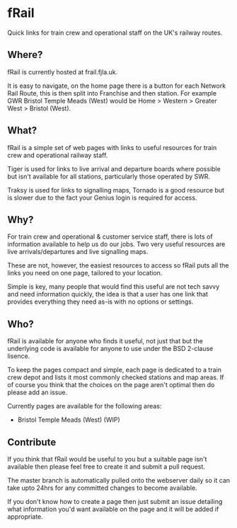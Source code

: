 # fRail
Quick links for train crew and operational staff on the UK's railway routes.

## Where?
fRail is currently hosted at frail.fjla.uk.

It is easy to navigate, on the home page there is a button for each Network Rail Route, this is then split into Franchise and then station.  For example GWR Bristol Temple Meads (West) would be Home > Western > Greater West > Bristol (West).

## What?
fRail is a simple set of web pages with links to useful resources for train crew and operational railway staff.

Tiger is used for links to live arrival and departure boards where possible but isn't available for all stations, particularly those operated by SWR.

Traksy is used for links to signalling maps, Tornado is a good resource but is slower due to the fact your Genius login is required for access.

## Why?
For train crew and operational & customer service staff, there is lots of information available to help us do our jobs.  Two very useful resources are live arrivals/departures and live signalling maps.

These are not, however, the easiest resources to access so fRail puts all the links you need on one page, tailored to your location.

Simple is key, many people that would find this useful are not tech savvy and need information quickly, the idea is that a user has one link that provides everything they need as-is with no options or settings.

## Who?
fRail is available for anyone who finds it useful, not just that but the underlying code is available for anyone to use under the BSD 2-clause lisence.

To keep the pages compact and simple, each page is dedicated to a train crew depot and lists it most commonly checked stations and map areas.  If of course you think that the choices on the page aren't optimal then do please add an issue.

Currently pages are available for the following areas:

- Bristol Temple Meads (West) (WIP)

## Contribute
If you think that fRail would be useful to you but a suitable page isn't available then please feel free to create it and submit a pull request.

The master branch is automatically pulled onto the webserver daily so it can take upto 24hrs for any committed changes to become available.

If you don't know how to create a page then just submit an issue detailing what information you'd want available on the page and it will be added if appropriate.
